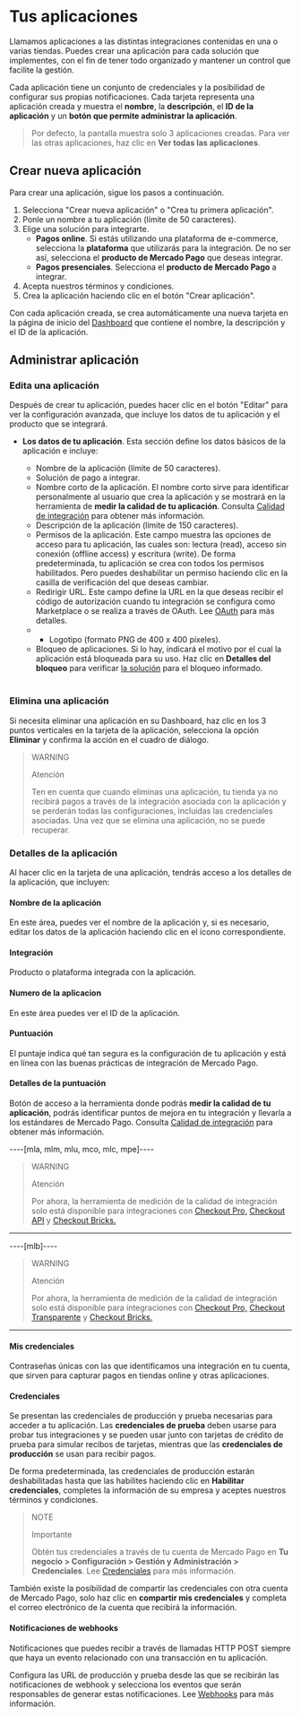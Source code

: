 # Tus aplicaciones
 
Llamamos aplicaciones a las distintas integraciones contenidas en una o varias tiendas. Puedes crear una aplicación para cada solución que implementes, con el fin de tener todo organizado y mantener un control que facilite la gestión.
 
Cada aplicación tiene un conjunto de credenciales y la posibilidad de configurar sus propias notificaciones. Cada tarjeta representa una aplicación creada y muestra el **nombre**, la **descripción**, el **ID de la aplicación** y un **botón que permite administrar la aplicación**.

> Por defecto, la pantalla muestra solo 3 aplicaciones creadas. Para ver las otras aplicaciones, haz clic en **Ver todas las aplicaciones**.

## Crear nueva aplicación
 
Para crear una aplicación, sigue los pasos a continuación.
 
1. Selecciona "Crear nueva aplicación" o "Crea tu primera aplicación".
2. Ponle un nombre a tu aplicación (límite de 50 caracteres).
3. Elige una solución para integrarte.
   * **Pagos online**. Si estás utilizando una plataforma de e-commerce, selecciona la **plataforma** que utilizarás para la integración. De no ser así, selecciona el **producto de Mercado Pago** que deseas integrar.
   * **Pagos presenciales**. Selecciona el **producto de Mercado Pago** a integrar.
4. Acepta nuestros términos y condiciones.
5. Crea la aplicación haciendo clic en el botón "Crear aplicación".
 
Con cada aplicación creada, se crea automáticamente una nueva tarjeta en la página de inicio del [Dashboard](https://www.mercadopago[FAKER][URL][DOMAIN]/developers/panel/app) que contiene el nombre, la descripción y el ID de la aplicación.

## Administrar aplicación
 
### Edita una aplicación
Después de crear tu aplicación, puedes hacer clic en el botón "Editar" para ver la configuración avanzada, que incluye los datos de tu aplicación y el producto que se integrará.
 
* **Los datos de tu aplicación**. Esta sección define los datos básicos de la aplicación e incluye:
 
  - Nombre de la aplicación (límite de 50 caracteres).
  - Solución de pago a integrar.
  - Nombre corto de la aplicación. El nombre corto sirve para identificar personalmente al usuario que crea la aplicación y se mostrará en la herramienta de **medir la calidad de tu aplicación**. Consulta [Calidad de integración](/developers/rd/guides/additional-content/homologator/homologator) para obtener más información.
  - Descripción de la aplicación (límite de 150 caracteres).
  - Permisos de la aplicación. Este campo muestra las opciones de acceso para tu aplicación, las cuales son: lectura (read), acceso sin conexión (offline access) y escritura (write). De forma predeterminada, tu aplicación se crea con todos los permisos habilitados. Pero puedes deshabilitar un permiso haciendo clic en la casilla de verificación del que deseas cambiar.
  - Redirigir URL. Este campo define la URL en la que deseas recibir el código de autorización cuando tu integración se configura como Marketplace o se realiza a través de OAuth. Lee [OAuth](/developers/es/docs/security/oauth/introduction) para más detalles.
  - - Logotipo (formato PNG de 400 x 400 píxeles).
  - Bloqueo de aplicaciones. Si lo hay, indicará el motivo por el cual la aplicación está bloqueada para su uso. Haz clic en **Detalles del bloqueo** para verificar [la solución](https://www.mercadopago[FAKER][URL][DOMAIN]/developers/es/support/23066) para el bloqueo informado.
  <br/>
 
### Elimina una aplicación
Si necesita eliminar una aplicación en su Dashboard, haz clic en los 3 puntos verticales en la tarjeta de la aplicación, selecciona la opción **Eliminar** y confirma la acción en el cuadro de diálogo.
 
> WARNING
>
> Atención
>
> Ten en cuenta que cuando eliminas una aplicación, tu tienda ya no recibirá pagos a través de la integración asociada con la aplicación y se perderán todas las configuraciones, incluidas las credenciales asociadas. Una vez que se elimina una aplicación, no se puede recuperar.
 
### Detalles de la aplicación
 
Al hacer clic en la tarjeta de una aplicación, tendrás acceso a los detalles de la aplicación, que incluyen:

#### Nombre de la aplicación
En este área, puedes ver el nombre de la aplicación y, si es necesario, editar los datos de la aplicación haciendo clic en el ícono correspondiente.

#### Integración 
Producto o plataforma integrada con la aplicación.

#### Numero de la aplicacion
En este área puedes ver el ID de la aplicación.

#### Puntuación 
El puntaje indica qué tan segura es la configuración de tu aplicación y está en línea con las buenas prácticas de integración de Mercado Pago.

#### Detalles de la puntuación
Botón de acceso a la herramienta donde podrás **medir la calidad de tu aplicación**, podrás identificar puntos de mejora en tu integración y llevarla a los estándares de Mercado Pago. Consulta [Calidad de integración](/developers/rd/guides/additional-content/homologator/homologator) para obtener más información.

----[mla, mlm, mlu, mco, mlc, mpe]---- 
> WARNING
>
> Atención
>
> Por ahora, la herramienta de medición de la calidad de integración solo está disponible para integraciones con [Checkout Pro,](/developers/es/docs/checkout-pro/landing) [Checkout API](/developers/es/docs/checkout-api/landing) y [Checkout Bricks.](/developers/es/docs/checkout-bricks/landing)

------------

----[mlb]---- 
> WARNING
>
> Atención
>
> Por ahora, la herramienta de medición de la calidad de integración solo está disponible para integraciones con [Checkout Pro,](/developers/es/docs/checkout-pro/landing) [Checkout Transparente](/developers/es/docs/checkout-api/landing) y [Checkout Bricks.](/developers/es/docs/checkout-bricks/landing)

------------

#### Mis credenciales
Contraseñas únicas con las que identificamos una integración en tu cuenta, que sirven para capturar pagos en tiendas online y otras aplicaciones.
 
#### Credenciales
Se presentan las credenciales de producción y prueba necesarias para acceder a tu aplicación. Las **credenciales de prueba** deben usarse para probar tus integraciones y se pueden usar junto con tarjetas de crédito de prueba para simular recibos de tarjetas, mientras que las **credenciales de producción** se usan para recibir pagos.
 
De forma predeterminada, las credenciales de producción estarán deshabilitadas hasta que las habilites haciendo clic en **Habilitar credenciales**, completes la información de su empresa y aceptes nuestros términos y condiciones.
 
> NOTE
>
> Importante
>
> Obtén tus credenciales a través de tu cuenta de Mercado Pago en **Tu negocio > Configuración > Gestión y Administración > Credenciales**.  Lee [Credenciales](/developers/es/guides/additional-content/credentials/credentials) para más información.
 
También existe la posibilidad de compartir las credenciales con otra cuenta de Mercado Pago, solo haz clic en **compartir mis credenciales** y completa el correo electrónico de la cuenta que recibirá la información.
 
#### Notificaciones de webhooks
Notificaciones que puedes recibir a través de llamadas HTTP POST siempre que haya un evento relacionado con una transacción en tu aplicación.

Configura las URL de producción y prueba desde las que se recibirán las notificaciones de webhook y selecciona los eventos que serán responsables de generar estas notificaciones. Lee [Webhooks](/developers/es/guides/additional-content/notifications/webhooks/webhooks) para más información.